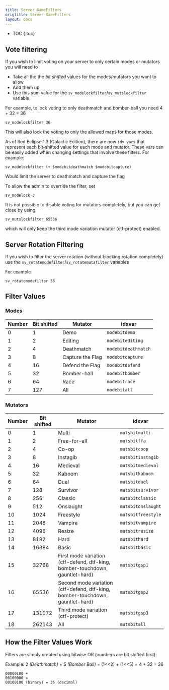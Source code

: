 ```yaml
---
title: Server GameFilters
origtitle: Server-GameFilters
layout: docs
---
```

* TOC
{:toc}
## Vote filtering
If you wish to limit voting on your server to only certain modes or mutators you will need to
- Take all the the *bit shifted* values for the modes/mutators you want to allow
- Add them up
- Use this sum value for the `sv_modelockfilter`/`sv_mutslockfilter` variable

For example, to lock voting to only deathmatch and bomber-ball you need 4 + 32 = 36
```cubescript
sv_modelockfilter 36
```

This will also lock the voting to only the allowed maps for those modes.

As of Red Eclipse 1.3 (Galactic Edition), there are now `idx vars` that represent each bit-shifted value for each mode and mutator. These vars can be easily added when changing settings that involve these filters. For example:
```cubescript
sv_modelockfilter (+ $modebitdeathmatch $modebitcapture)
```
Would limit the server to deathmatch and capture the flag

To allow the admin to override the filter, set
```cubescript
sv_modelock 3
```

It is not possible to disable voting for mutators completely, but you can get close by using
```cubescript
sv_mutslockfilter 65536
```
which will only keep the third mode variation mutator (ctf-protect) enabled.

## Server Rotation Filtering
If you wish to filter the server rotation (without blocking rotation completely) use the `sv_rotatemodefilter`/`sv_rotatemutsfilter` variables

For example
```cubescript
sv_rotatemodefilter 36
```

## Filter Values
### Modes
 Number | Bit shifted | Mutator          | idxvar              
--------|-------------|------------------|---------------------
    0   | 1           | Demo             | `modebitdemo`       
    1   | 2           | Editing          | `modebitediting`    
    2   | 4           | Deathmatch       | `modebitdeathmatch` 
    3   | 8           | Capture the Flag | `modebitcapture`    
    4   | 16          | Defend the Flag  | `modebitdefend`     
    5   | 32          | Bomber-ball      | `modebitbomber`     
    6   | 64          | Race             | `modebitrace`       
    7   | 127         | All              | `modebitall`        

### Mutators
 Number | Bit shifted | Mutator                                                                       | idxvar             
--------|-------------|-------------------------------------------------------------------------------|--------------------
    0   | 1           | Multi                                                                         | `mutsbitmulti`     
    1   | 2           | Free-for-all                                                                  | `mutsbitffa`       
    2   | 4           | Co-op                                                                         | `mutsbitcoop`      
    3   | 8           | Instagib                                                                      | `mutsbitinstagib`  
    4   | 16          | Medieval                                                                      | `mutsbitmedieval`  
    5   | 32          | Kaboom                                                                        | `mutsbitkaboom`    
    6   | 64          | Duel                                                                          | `mutsbitduel`      
    7   | 128         | Survivor                                                                      | `mutsbitsurvivor`  
    8   | 256         | Classic                                                                       | `mutsbitclassic`   
    9   | 512         | Onslaught                                                                     | `mutsbitonslaught` 
   10   | 1024        | Freestyle                                                                     | `mutsbitfreestyle` 
   11   | 2048        | Vampire                                                                       | `mutsbitvampire`   
   12   | 4096        | Resize                                                                        | `mutsbitresize`    
   13   | 8192        | Hard                                                                          | `mutsbithard`      
   14   | 16384       | Basic                                                                         | `mutsbitbasic`     
   15   | 32768       | First mode variation (ctf-defend, dtf-king, bomber-touchdown, gauntlet-hard)  | `mutsbitgsp1`      
   16   | 65536       | Second mode variation (ctf-defend, dtf-king, bomber-touchdown, gauntlet-hard) | `mutsbitgsp2`      
   17   | 131072      | Third mode variation (ctf-protect)                                            | `mutsbitgsp3`      
   18   | 262143      | All                                                                           | `mutsbitall`       

## How the Filter Values Work
Filters are simply created using bitwise OR (numbers are bit shifted first):

Example: 
2 *(Deathmatch)* + 5 *(Bomber Ball)* = (1<<2) + (1<<5) = 4 + 32 = 36
```
00000100 +
00100000 =
00100100 (binary) = 36 (decimal)
```